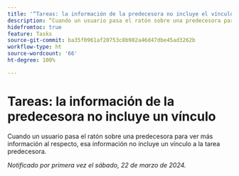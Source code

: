 ```yaml
---
title: '“Tareas: la información de la predecesora no incluye el vínculo”'
description: “Cuando un usuario pasa el ratón sobre una predecesora para ver más información al respecto, esa información no incluye un vínculo a la tarea predecesora”.
hidefromtoc: true
feature: Tasks
source-git-commit: ba35f0961af20753c8b902a46d47dbe45ad3262b
workflow-type: ht
source-wordcount: '66'
ht-degree: 100%

---
```



# Tareas: la información de la predecesora no incluye un vínculo

Cuando un usuario pasa el ratón sobre una predecesora para ver más información al respecto, esa información no incluye un vínculo a la tarea predecesora.

_Notificado por primera vez el sábado, 22 de marzo de 2024._

